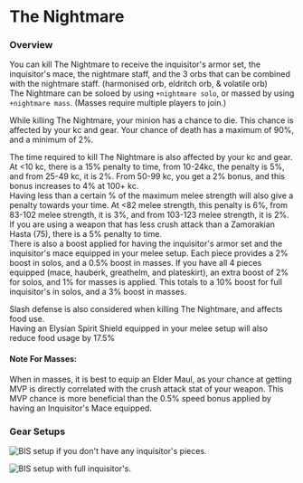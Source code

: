 # The Nightmare

### Overview

You can kill The Nightmare to receive the inquisitor's armor set, the inquisitor's mace, the nightmare staff, and the 3 orbs that can be combined with the nightmare staff. \(harmonised orb, eldritch orb, & volatile orb\)  
The Nightmare can be soloed by using `+nightmare solo`, or massed by using `+nightmare mass`. \(Masses require multiple players to join.\)  
  
While killing The Nightmare, your minion has a chance to die. This chance is affected by your kc and gear. Your chance of death has a maximum of 90%, and a minimum of 2%.  
  
The time required to kill The Nightmare is also affected by your kc and gear.  
At &lt;10 kc, there is a 15% penalty to time, from 10-24kc, the penalty is 5%, and from 25-49 kc, it is 2%. From 50-99 kc, you get a 2% bonus, and this bonus increases to 4% at 100+ kc.  
Having less than a certain % of the maximum melee strength will also give a penalty towards your time. At  &lt;82 melee strength, this penalty is 6%, from 83-102 melee strength, it is 3%, and from 103-123 melee strength, it is 2%.  
If you are using a weapon that has less crush attack than a Zamorakian Hasta \(75\), there is a 5% penalty to time.  
There is also a boost applied for having the inquisitor's armor set and the inquisitor's mace equipped in your melee setup. Each piece provides a 2% boost in solos, and a 0.5% boost in masses. If you have all 4 pieces equipped \(mace, hauberk, greathelm, and plateskirt\), an extra boost of 2% for solos, and 1% for masses is applied. This totals to a 10% boost for full inquisitor's in solos, and a 3% boost in masses.  
  
Slash defense is also considered when killing The Nightmare, and affects food use.  
Having an Elysian Spirit Shield equipped in your melee setup will also reduce food usage by 17.5%

#### Note For Masses:

When in masses, it is best to equip an Elder Maul, as your chance at getting MVP is directly correlated with the crush attack stat of your weapon. This MVP chance is more beneficial than the 0.5% speed bonus applied by having an Inquisitor's Mace equipped.

### Gear Setups

![BIS setup if you don&apos;t have any inquisitor&apos;s pieces.](../.gitbook/assets/nightmarenoinquis.png)

![BIS setup with full inquisitor&apos;s.](../.gitbook/assets/nightmareinquis.png)



